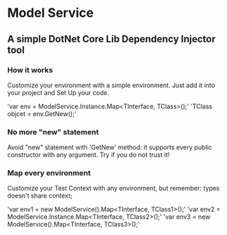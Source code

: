 # Model Service
## A simple DotNet Core Lib Dependency Injector tool

### How it works
Customize your environment with a simple environment.
Just add it into your project and Set Up your code.

'var env = ModelService.Instance.Map<TInterface, TClass>();'
'TClass objcet = env.GetNew<TInterface>();'

### No more "new" statement
Avoid "new" statement with 'GetNew<T>' method: it supports every public constructor with any argument.
Try if you do not trust it!

### Map every environment
Customize your Test Context with any environment, but remember: types doesn't share context;

'var env1 = new ModelService().Map<TInterface, TClass1>();'
'var env2 = ModelService.Instance.Map<TInterface, TClass2>();'
'var env3 = new ModelService().Map<TInterface, TClass3>();'




